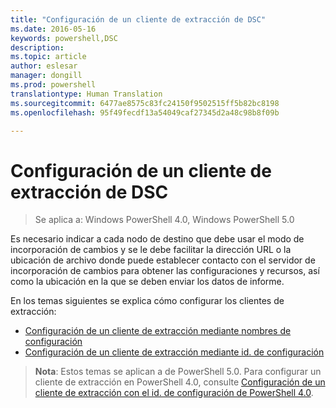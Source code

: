 ```yaml
---
title: "Configuración de un cliente de extracción de DSC"
ms.date: 2016-05-16
keywords: powershell,DSC
description: 
ms.topic: article
author: eslesar
manager: dongill
ms.prod: powershell
translationtype: Human Translation
ms.sourcegitcommit: 6477ae8575c83fc24150f9502515ff5b82bc8198
ms.openlocfilehash: 95f49fecdf13a54049caf27345d2a48c98b8f09b

---
```


# Configuración de un cliente de extracción de DSC

> Se aplica a: Windows PowerShell 4.0, Windows PowerShell 5.0

Es necesario indicar a cada nodo de destino que debe usar el modo de incorporación de cambios y se le debe facilitar la dirección URL o la ubicación de archivo donde puede establecer contacto con el servidor de incorporación de cambios para obtener las configuraciones y recursos, así como la ubicación en la que se deben enviar los datos de informe.


En los temas siguientes se explica cómo configurar los clientes de extracción:

* [Configuración de un cliente de extracción mediante nombres de configuración](pullClientConfigNames.md)
* [Configuración de un cliente de extracción mediante id. de configuración](pullClientConfigID.md)

> **Nota**: Estos temas se aplican a de PowerShell 5.0. Para configurar un cliente de extracción en PowerShell 4.0, consulte [Configuración de un cliente de extracción con el id. de configuración de PowerShell 4.0](pullClientConfigID4.md).




<!--HONumber=Jun16_HO4-->


